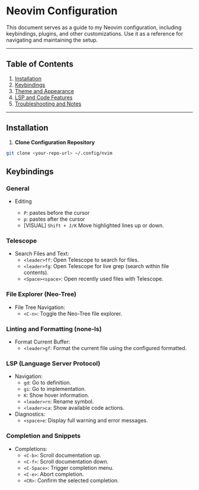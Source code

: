 # Neovim Configuration

This document serves as a guide to my Neovim configuration, including keybindings, plugins, and other customizations. Use it as a reference for navigating and maintaining the setup.

---

## Table of Contents

1. [Installation](#installation)
2. [Keybindings](#keybindings)
3. [Theme and Appearance](#theme-and-appearance)
4. [LSP and Code Features](#lsp-and-code-features)
5. [Troubleshooting and Notes](#troubleshooting-and-notes)

---

## Installation

1. **Clone Configuration Repository**

```bash
git clone <your-repo-url> ~/.config/nvim
```

## Keybindings

### General

- Editing

  - `P`: pastes before the cursor
  - `p`: pastes after the cursor
  - [VISUAL] `Shift + J/K` Move highlighted lines up or down.

### Telescope

- Search Files and Text:
  - `<leader>ff`: Open Telescope to search for files.
  - `<leader>fg`: Open Telescope for live grep (search within file contents).
  - `<Space><space>`: Open recently used files with Telescope.

### File Explorer (Neo-Tree)

- File Tree Navigation:
  - `<C-n>`: Toggle the Neo-Tree file explorer.

### Linting and Formatting (none-ls)

- Format Current Buffer:
  - `<leader>gf`: Format the current file using the configured formatted.

### LSP (Language Server Protocol)

- Navigation:
  - `gd`: Go to definition.
  - `gi`: Go to implementation.
  - `K`: Show hover information.
  - `<leader>rn`: Rename symbol.
  - `<leader>ca`: Show available code actions.
- Diagnostics:
  - `<space>e`: Display full warning and error messages.

### Completion and Snippets

- Completions:
  - `<C-b>`: Scroll documentation up.
  - `<C-f>`: Scroll documentation down.
  - `<C-Space>`: Trigger completion menu.
  - `<C-e>`: Abort completion.
  - `<CR>`: Confirm the selected completion.
